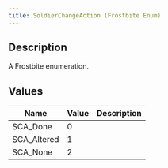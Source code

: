 ```yaml
---
title: SoldierChangeAction (Frostbite Enum)
---
```

## Description

A Frostbite enumeration.

## Values

| Name         | Value | Description |
| ------------ | ----- | ----------- |
| SCA\_Done    | 0     |             |
| SCA\_Altered | 1     |             |
| SCA\_None    | 2     |             |
